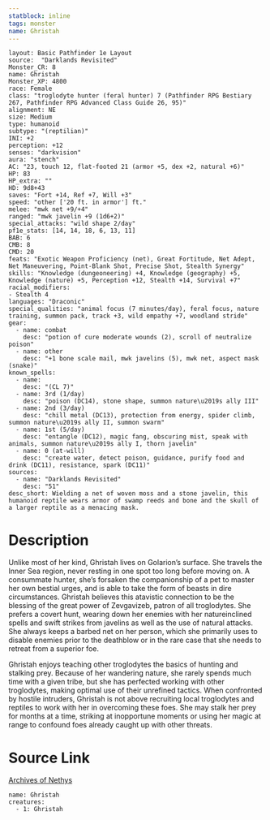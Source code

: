 ```yaml
---
statblock: inline
tags: monster
name: Ghristah
---
```

```statblock
layout: Basic Pathfinder 1e Layout
source:  "Darklands Revisited"
Monster_CR: 8
name: Ghristah
Monster_XP: 4800
race: Female
class: "troglodyte hunter (feral hunter) 7 (Pathfinder RPG Bestiary 267, Pathfinder RPG Advanced Class Guide 26, 95)"
alignment: NE
size: Medium
type: humanoid
subtype: "(reptilian)"
INI: +2
perception: +12
senses: "darkvision"
aura: "stench"
AC: "23, touch 12, flat-footed 21 (armor +5, dex +2, natural +6)"
HP: 83
HP_extra: ""
HD: 9d8+43
saves: "Fort +14, Ref +7, Will +3"
speed: "other ['20 ft. in armor'] ft."
melee: "mwk net +9/+4"
ranged: "mwk javelin +9 (1d6+2)"
special_attacks: "wild shape 2/day"
pf1e_stats: [14, 14, 18, 6, 13, 11]
BAB: 6
CMB: 8
CMD: 20
feats: "Exotic Weapon Proficiency (net), Great Fortitude, Net Adept, Net Maneuvering, Point-Blank Shot, Precise Shot, Stealth Synergy"
skills: "Knowledge (dungeoneering) +4, Knowledge (geography) +5, Knowledge (nature) +5, Perception +12, Stealth +14, Survival +7"
racial_modifiers:
- Stealth 4
languages: "Draconic"
special_qualities: "animal focus (7 minutes/day), feral focus, nature training, summon pack, track +3, wild empathy +7, woodland stride"
gear:
  - name: combat
    desc: "potion of cure moderate wounds (2), scroll of neutralize poison"
  - name: other
    desc: "+1 bone scale mail, mwk javelins (5), mwk net, aspect mask (snake)"
known_spells:
  - name:
    desc: "(CL 7)"
  - name: 3rd (1/day)
    desc: "poison (DC14), stone shape, summon nature\u2019s ally III"
  - name: 2nd (3/day)
    desc: "chill metal (DC13), protection from energy, spider climb, summon nature\u2019s ally II, summon swarm"
  - name: 1st (5/day)
    desc: "entangle (DC12), magic fang, obscuring mist, speak with animals, summon nature\u2019s ally I, thorn javelin"
  - name: 0 (at-will)
    desc: "create water, detect poison, guidance, purify food and drink (DC11), resistance, spark (DC11)"
sources:
  - name: "Darklands Revisited"
    desc: "51"
desc_short: Wielding a net of woven moss and a stone javelin, this humanoid reptile wears armor of swamp reeds and bone and the skull of a larger reptile as a menacing mask.
```
# Description
Unlike most of her kind, Ghristah lives on Golarion’s surface. She travels the Inner Sea region, never resting in one spot too long before moving on. A consummate hunter, she’s forsaken the companionship of a pet to master her own bestial urges, and is able to take the form of beasts in dire circumstances. Ghristah believes this atavistic connection to be the blessing of the great power of Zevgavizeb, patron of all troglodytes. She prefers a covert hunt, wearing down her enemies with her natureinclined spells and swift strikes from javelins as well as the use of natural attacks. She always keeps a barbed net on her person, which she primarily uses to disable enemies prior to the deathblow or in the rare case that she needs to retreat from a superior foe.

Ghristah enjoys teaching other troglodytes the basics of hunting and stalking prey. Because of her wandering nature, she rarely spends much time with a given tribe, but she has perfected working with other troglodytes, making optimal use of their unrefined tactics. When confronted by hostile intruders, Ghristah is not above recruiting local troglodytes and reptiles to work with her in overcoming these foes. She may stalk her prey for months at a time, striking at inopportune moments or using her magic at range to confound foes already caught up with other threats.
# Source Link
[Archives of Nethys](https://aonprd.com/MonsterDisplay.aspx?ItemName=Ghristah)
```encounter-table
name: Ghristah
creatures:
  - 1: Ghristah
```
